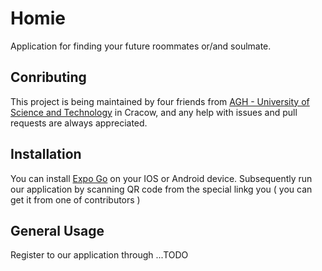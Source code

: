 # Homie
Application for finding your future roommates or/and soulmate.

## Conributing
This project is being maintained by four friends from [AGH - University of Science and Technology](https://www.agh.edu.pl/en) in Cracow, and any help with issues and pull requests are always appreciated.

## Installation
You can install [Expo Go](https://expo.dev/client) on your IOS or Android device. Subsequently run our application by scanning QR code from the special linkg you ( you can get it from one of contributors )

## General Usage
Register to our application through ...TODO
